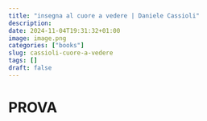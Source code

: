 ```yaml
---
title: "insegna al cuore a vedere | Daniele Cassioli"
description: 
date: 2024-11-04T19:31:32+01:00
image: image.png
categories: ["books"]
slug: cassioli-cuore-a-vedere
tags: []
draft: false
---
```


# PROVA